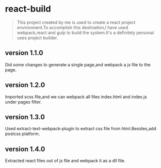 # react-build
> This project created by me is used to create a react project environment.To accomplish this destination,I have used webpack,react and gulp to build the system.It's a definitely personal uses project builder.

##  version 1.1.0
Did some changes to generate a single page,and webpack a js file to the page.

##	version 1.2.0
Imported scss file,and we can webpack all files index.html and index.js under pages filter.

##	version 1.3.0
Used extract-text-webpack-plugin to extract css file from html.Besides,add postcss platform.

##	version 1.4.0
Extracted react files out of js file and webpack it as a dll file.